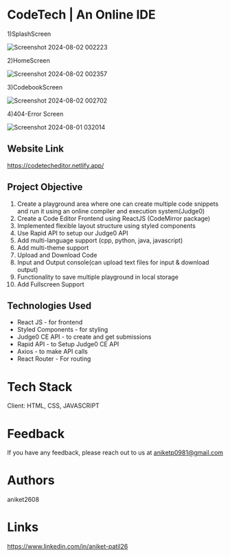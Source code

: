 # CodeTech | An Online IDE
1)SplashScreen

![Screenshot 2024-08-02 002223](https://github.com/user-attachments/assets/688725a4-1c02-4173-999b-331ff87b126b)

2)HomeScreen

![Screenshot 2024-08-02 002357](https://github.com/user-attachments/assets/5dd984e0-ceee-45dc-b327-5b46c30b969a)

3)CodebookScreen

![Screenshot 2024-08-02 002702](https://github.com/user-attachments/assets/dcef8a1a-d798-40c4-bacf-81f5a998637f)

4)404-Error Screen

![Screenshot 2024-08-01 032014](https://github.com/user-attachments/assets/2aea168c-e0db-4290-ba77-ab00d73fba42)

## Website Link
https://codetecheditor.netlify.app/

## Project Objective

1. Create a playground area where one can create multiple code snippets and run it using an online compiler and execution system(Judge0)
2. Create a Code Editor Frontend using ReactJS (CodeMirror package)
3. Implemented flexible layout structure using styled components
4. Use Rapid API to setup our Judge0 API
5. Add multi-language support (cpp, python, java, javascript)
6. Add multi-theme support
7. Upload and Download Code
8. Input and Output console(can upload text files for input & download output)
9. Functionality to save multiple playground in local storage
10. Add Fullscreen Support

## Technologies Used

- React JS - for frontend
- Styled Components  - for styling
- Judge0 CE API - to create and get submissions
- Rapid API - to Setup Judge0 CE API
- Axios - to make API calls
- React Router - For routing

 # Tech Stack
 Client: HTML, CSS, JAVASCRIPT

 # Feedback
 If you have any feedback, please reach out to us at aniketp0981@gmail.com

 
 # Authors 
  aniket2608
 
 # Links
https://www.linkedin.com/in/aniket-patil26
